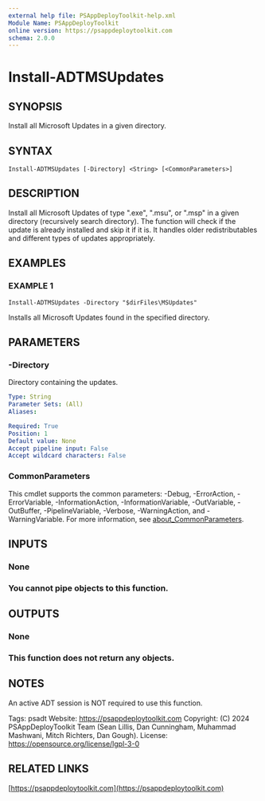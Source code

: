 ```yaml
---
external help file: PSAppDeployToolkit-help.xml
Module Name: PSAppDeployToolkit
online version: https://psappdeploytoolkit.com
schema: 2.0.0
---
```


# Install-ADTMSUpdates

## SYNOPSIS
Install all Microsoft Updates in a given directory.

## SYNTAX

```
Install-ADTMSUpdates [-Directory] <String> [<CommonParameters>]
```

## DESCRIPTION
Install all Microsoft Updates of type ".exe", ".msu", or ".msp" in a given directory (recursively search directory).
The function will check if the update is already installed and skip it if it is.
It handles older redistributables and different types of updates appropriately.

## EXAMPLES

### EXAMPLE 1
```
Install-ADTMSUpdates -Directory "$dirFiles\MSUpdates"
```

Installs all Microsoft Updates found in the specified directory.

## PARAMETERS

### -Directory
Directory containing the updates.

```yaml
Type: String
Parameter Sets: (All)
Aliases:

Required: True
Position: 1
Default value: None
Accept pipeline input: False
Accept wildcard characters: False
```

### CommonParameters
This cmdlet supports the common parameters: -Debug, -ErrorAction, -ErrorVariable, -InformationAction, -InformationVariable, -OutVariable, -OutBuffer, -PipelineVariable, -Verbose, -WarningAction, and -WarningVariable. For more information, see [about_CommonParameters](http://go.microsoft.com/fwlink/?LinkID=113216).

## INPUTS

### None
### You cannot pipe objects to this function.
## OUTPUTS

### None
### This function does not return any objects.
## NOTES
An active ADT session is NOT required to use this function.

Tags: psadt
Website: https://psappdeploytoolkit.com
Copyright: (C) 2024 PSAppDeployToolkit Team (Sean Lillis, Dan Cunningham, Muhammad Mashwani, Mitch Richters, Dan Gough).
License: https://opensource.org/license/lgpl-3-0

## RELATED LINKS

[https://psappdeploytoolkit.com](https://psappdeploytoolkit.com)

